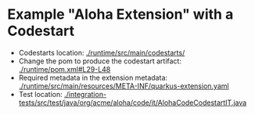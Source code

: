 # Example "Aloha Extension" with a Codestart

- Codestarts location: [./runtime/src/main/codestarts/](./runtime/src/main/codestarts/)
- Change the pom to produce the codestart artifact: [./runtime/pom.xml#L29-L48](./runtime/pom.xml#L29-L48)
- Required metadata in the extension metadata: [./runtime/src/main/resources/META-INF/quarkus-extension.yaml](runtime/src/main/resources/META-INF/quarkus-extension.yaml#L10-L15)
- Test location: [./integration-tests/src/test/java/org/acme/aloha/code/it/AlohaCodeCodestartIT.java](./integration-tests/src/test/java/org/acme/aloha/code/it/AlohaCodeCodestartIT.java)
